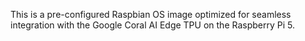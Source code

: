This is a pre-configured Raspbian OS image optimized for seamless integration with the Google Coral AI Edge TPU on the Raspberry Pi 5.
